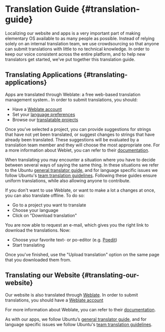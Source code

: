 # Translation Guide {#translation-guide}

Localizing our website and apps is a very important part of making elementary OS available to as many people as possible. Instead of relying solely on an internal translation team, we use crowdsourcing so that anyone can submit translations with little to no technical knowledge. In order to keep our voice consistent across the entire platform, and to help new translators get started, we’ve put together this translation guide.

## Translating Applications {#translating-applications}

Apps are translated through Weblate: a free web-based translation management system.. In order to submit translations, you should:

* Have a [Weblate account](https://l10n.elementary.io/accounts/register/)
* Set your [language preferences](https://l10n.elementary.io/accounts/profile/)
* Browse our [translatable projects](https://l10n.elementary.io/projects/)

Once you’ve selected a project, you can provide suggestions for strings that have not yet been translated, or suggest changes to strings that have already been translated. These suggestions will be evaluated by a translation team member and they will choose the most appropriate one. For a more information about Weblet, you can refer to their [documentation](https://docs.weblate.org/en/weblate-2.15/index.html).

When translating you may encounter a situation where you have to decide between several ways of saying the same thing. In these situations we refer to the Ubuntu [general translator guide](https://help.launchpad.net/Translations/Guide), and for language specific issues we follow Ubuntu's [team translation guidelines](https://translations.launchpad.net/+groups/ubuntu-translators). Following these guides ensure uniform translations, while also allowing anyone to contribute.

If you don't want to use Weblate, or want to make a lot a changes at once, you can also translate offline. To do so:

* Go to a project you want to translate
* Choose your language
* Click on "Download translation"

You are now able to request an e-mail, which gives you the right link to download the translations. Now:

* Choose your favorite text- or po-editor (e.g. [Poedit](https://apps.ubuntu.com/cat/applications//poedit/))
* Start translating

Once you've finished, use the "Upload translation" option on the same page that you downloaded them from.

## Translating our Website {#translating-our-website}

Our website is also translated through [Weblate](https://l10n.elementary.io/projects/website/). In order to submit translations, you should have a [Weblate account](https://l10n.elementary.io/accounts/register/)

For more information about Weblate, you can refer to their [documentation](https://docs.weblate.org/en/latest/).

As with our apps, we follow Ubuntu’s [general translator guide](https://help.launchpad.net/Translations/Guide), and for language specific issues we follow Ubuntu's [team translation guidelines](https://translations.launchpad.net/+groups/ubuntu-translators).

